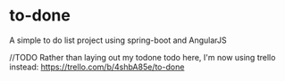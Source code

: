# to-done

A simple to do list project using spring-boot and AngularJS

//TODO
Rather than laying out my todone todo here, I'm now using trello instead:
https://trello.com/b/4shbA85e/to-done
